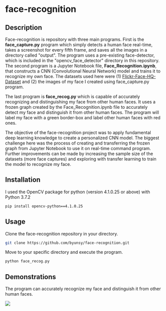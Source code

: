 # face-recognition

## Description

Face-recognition is repository with three main programs. First is the **face_capture.py** program which simply detects a human face real-time, takes a screenshot for every fifth frame, and saves all the images in a directory called "output". The program uses a pre-existing face-detector, which is included in the "opencv_face_detector" directory in this repository. The second program is a Jupyter Notebook file, **Face_Recognition.ipynb**, that constructs a CNN (Convolutional Neural Network) model and trains it to recognize my own face. The datasets used here were (1) [Flickr-Face-HQ-Dataset](https://github.com/NVlabs/ffhq-dataset) and (2) the images of my face I created using face_capture.py program.

The last program is **face_recog.py** which is capable of accurately recognizing and distinguishing my face from other human faces. It uses a frozen graph created by the Face_Recognition.ipynb file to accurately detect my face and distinguish it from other human faces. The program will label my face with a green border-box and label other human faces with red ones.

The objective of the face-recognition project was to apply fundamental deep learning knowledge to create a personalized CNN model. The biggest challenge here was the process of creating and transferring the frozen graph from Jupyter Notebook to use it on real-time command program. Further improvements can be made by increasing the sample size of the datasets (more face captures) and exploring with transfer learning to train the model to recognize my face.

## Installation

I used the OpenCV package for python (version 4.1.0.25 or above) with Python 3.7.2

```bash
pip install opencv-python==4.1.0.25
```

## Usage

Clone the face-recognition repository in your directory.

```bash
git clone https://github.com/byunsy/face-recognition.git
```

Move to your specific directory and execute the program.

```bash
python face_recog.py
```

## Demonstrations

The program can accurately recognize my face and distinguish it from other human faces.

![](images/face_rec.gif)

